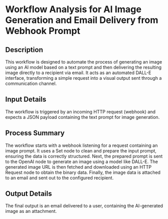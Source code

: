 # Workflow Analysis for AI Image Generation and Email Delivery from Webhook Prompt

## Description
This workflow is designed to automate the process of generating an image using an AI model based on a text prompt and then delivering the resulting image directly to a recipient via email. It acts as an automated DALL-E interface, transforming a simple request into a visual output sent through a communication channel.

## Input Details
The workflow is triggered by an incoming HTTP request (webhook) and expects a JSON payload containing the text prompt for image generation.

## Process Summary
The workflow starts with a webhook listening for a request containing an image prompt. It uses a Set node to clean and prepare the input prompt, ensuring the data is correctly structured. Next, the prepared prompt is sent to the OpenAI node to generate an image using a model like DALL-E. The generated image URL is then fetched and downloaded using an HTTP Request node to obtain the binary data. Finally, the image data is attached to an email and sent out to the configured recipient.

## Output Details
The final output is an email delivered to a user, containing the AI-generated image as an attachment.
